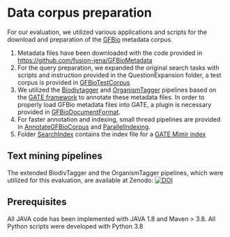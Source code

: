 
# Data corpus preparation

For our evaluation, we utilized various applications and scripts for the download and preparation of the [GFBio](https://www.gfbio.org) metadata corpus.

1. Metadata files have been downloaded with the code provided in https://github.com/fusion-jena/GFBioMetadata
2. For the query preparation, we expanded the original search tasks with scripts and instruction provided in the QuestionExpansion folder, a test corpus is provided in [GFBioTestCorpus](https://github.com/fusion-jena/semantic-search-usability-analysis/tree/main/data_corpus_preparation/GFBioTestCorpus)
3. We utilized the [Biodivtagger](https://github.com/fusion-jena/BiodivTagger) and [OrganismTagger](https://www.semanticsoftware.info/organism-tagger) pipelines based on the [GATE framework](https://github.com/GateNLP) to annotate these metadata files. In order to properly load GFBio metadata files into GATE, a plugin is necessary provided in [GFBioDocumentFormat](https://github.com/fusion-jena/semantic-search-usability-analysis/tree/main/data_corpus_preparation/GFBioDocumentFormat).
4. For faster annotation and indexing, small thread pipelines are provided in [AnnotateGFBioCorpus](https://github.com/fusion-jena/semantic-search-usability-analysis/tree/main/data_corpus_preparation/AnnotateGFBioCorpus) and [ParallelIndexing](https://github.com/fusion-jena/semantic-search-usability-analysis/tree/main/data_corpus_preparation/ParallelIndexing).
5. Folder [SearchIndex](https://github.com/fusion-jena/semantic-search-usability-analysis/tree/main/data_corpus_preparation/SearchIndex) contains the index file for a [GATE Mìmir index](https://github.com/GateNLP/mimir)

## Text mining pipelines

The extended BiodivTagger and the OrganismTagger pipelines, which were utilized for this evaluation, are available at Zenodo: [![DOI](https://zenodo.org/badge/DOI/10.5281/zenodo.7438208.svg)](https://doi.org/10.5281/zenodo.7438208)

## Prerequisites

All JAVA code has been implemented with JAVA 1.8 and Maven > 3.8. All Python scripts were developed with Python 3.8
